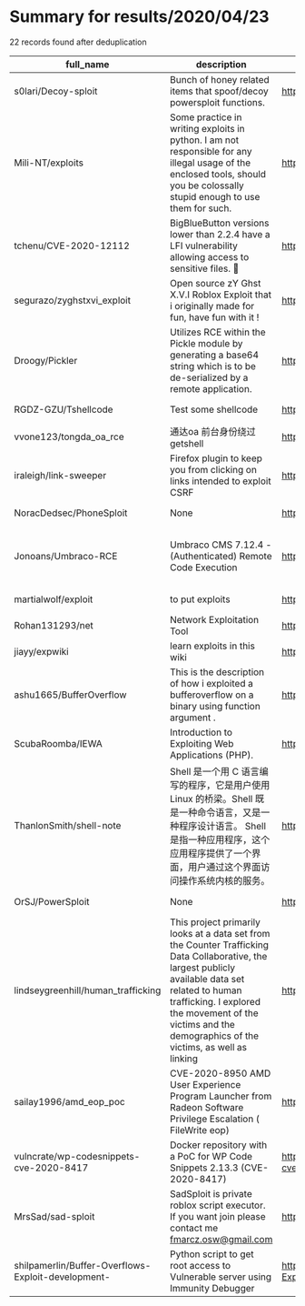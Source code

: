 
# Summary for results/2020/04/23
    
22 records found after deduplication

| full_name | description | html_url | matched_list | matched_count | pushed_at | size | stargazers_count | language | forks_count |
|----------------------------------------------------|------------------------------------------------------------------------------------------------------------------------------------------------------------------------------------------------------------------------------------------------------------------|-----------------------------------------------------------------------|--------------------------------------------------------|-----------------|---------------------------|--------|--------------------|------------|---------------|
| s0lari/Decoy-sploit | Bunch of honey related items that spoof/decoy powersploit functions. | https://github.com/s0lari/Decoy-sploit | ['sploit'] | 1 | 2020-04-23 06:58:27+00:00 | 106 | 14 | | 0 |
| Mili-NT/exploits | Some practice in writing exploits in python. I am not responsible for any illegal usage of the enclosed tools, should you be colossally stupid enough to use them for such. | https://github.com/Mili-NT/exploits | ['exploit'] | 1 | 2020-04-23 14:52:13+00:00 | 50 | 0 | Python | 1 |
| tchenu/CVE-2020-12112 | BigBlueButton versions lower than 2.2.4 have a LFI vulnerability allowing access to sensitive files. 🚨 | https://github.com/tchenu/CVE-2020-12112 | ['cve-2'] | 1 | 2020-04-23 19:01:22+00:00 | 51 | 14 | | 0 |
| segurazo/zyghstxvi_exploit | Open source zY Ghst X.V.I Roblox Exploit that i originally made for fun, have fun with it ! | https://github.com/segurazo/zyghstxvi_exploit | ['exploit'] | 1 | 2020-04-23 18:22:53+00:00 | 27771 | 0 | | 0 |
| Droogy/Pickler | Utilizes RCE within the Pickle module by generating a base64 string which is to be de-serialized by a remote application. | https://github.com/Droogy/Pickler | ['rce'] | 1 | 2020-04-23 15:56:15+00:00 | 1 | 0 | Python | 0 |
| RGDZ-GZU/Tshellcode | Test some shellcode | https://github.com/RGDZ-GZU/Tshellcode | ['shellcode'] | 1 | 2020-04-23 10:02:46+00:00 | 0 | 0 | nan | 0 |
| vvone123/tongda_oa_rce | 通达oa 前台身份绕过 getshell | https://github.com/vvone123/tongda_oa_rce | ['rce'] | 1 | 2020-04-23 01:35:14+00:00 | 24 | 0 | | 0 |
| iraleigh/link-sweeper | Firefox plugin to keep you from clicking on links intended to exploit CSRF | https://github.com/iraleigh/link-sweeper | ['exploit'] | 1 | 2020-04-23 00:58:43+00:00 | 15 | 0 | | 0 |
| NoracDedsec/PhoneSploit | None | https://github.com/NoracDedsec/PhoneSploit | ['sploit'] | 1 | 2020-04-23 01:45:58+00:00 | 9837 | 1 | Python | 0 |
| Jonoans/Umbraco-RCE | Umbraco CMS 7.12.4 - (Authenticated) Remote Code Execution | https://github.com/Jonoans/Umbraco-RCE | ['exploit', 'rce', 'rce poc', 'remote code execution'] | 4 | 2020-04-23 15:39:19+00:00 | 17 | 2 | Python | 1 |
| martialwolf/exploit | to put exploits | https://github.com/martialwolf/exploit | ['exploit'] | 1 | 2020-04-23 17:45:54+00:00 | 29 | 0 | C | 0 |
| Rohan131293/net | Network Exploitation Tool | https://github.com/Rohan131293/net | ['exploit'] | 1 | 2020-04-23 08:21:29+00:00 | 21 | 0 | Python | 0 |
| jiayy/expwiki | learn exploits in this wiki | https://github.com/jiayy/expwiki | ['exploit'] | 1 | 2020-04-23 02:44:10+00:00 | 1640 | 2 | | 0 |
| ashu1665/BufferOverflow | This is the description of how i exploited a bufferoverflow on a binary using function argument . | https://github.com/ashu1665/BufferOverflow | ['exploit'] | 1 | 2020-04-23 19:56:35+00:00 | 4645 | 0 | | 0 |
| ScubaRoomba/IEWA | Introduction to Exploiting Web Applications (PHP). | https://github.com/ScubaRoomba/IEWA | ['exploit'] | 1 | 2020-04-23 23:52:38+00:00 | 9364 | 0 | PHP | 0 |
| ThanlonSmith/shell-note | Shell 是一个用 C 语言编写的程序，它是用户使用 Linux 的桥梁。Shell 既是一种命令语言，又是一种程序设计语言。 Shell 是指一种应用程序，这个应用程序提供了一个界面，用户通过这个界面访问操作系统内核的服务。 | https://github.com/ThanlonSmith/shell-note | ['shellcode'] | 1 | 2020-04-23 11:11:02+00:00 | 50 | 1 | nan | 0 |
| OrSJ/PowerSploit | None | https://github.com/OrSJ/PowerSploit | ['sploit'] | 1 | 2020-04-23 08:13:49+00:00 | 5838 | 0 | PowerShell | 0 |
| lindseygreenhill/human_trafficking | This project primarily looks at a data set from the Counter Trafficking Data Collaborative, the largest publicly available data set related to human trafficking. I explored the movement of the victims and the demographics of the victims, as well as linking | https://github.com/lindseygreenhill/human_trafficking | ['exploit'] | 1 | 2020-04-23 16:47:07+00:00 | 7177 | 0 | HTML | 1 |
| sailay1996/amd_eop_poc | CVE-2020-8950 AMD User Experience Program Launcher from Radeon Software Privilege Escalation ( FileWrite eop) | https://github.com/sailay1996/amd_eop_poc | ['cve poc'] | 1 | 2020-04-23 07:01:59+00:00 | 579 | 27 | Batchfile | 5 |
| vulncrate/wp-codesnippets-cve-2020-8417 | Docker repository with a PoC for WP Code Snippets 2.13.3 (CVE-2020-8417) | https://github.com/vulncrate/wp-codesnippets-cve-2020-8417 | ['cve poc', 'cve-2', 'vulnerability poc'] | 3 | 2020-04-23 03:28:14+00:00 | 1834 | 4 | PHP | 0 |
| MrsSad/sad-sploit | SadSploit is private roblox script executor. If you want join please contact me fmarcz.osw@gmail.com | https://github.com/MrsSad/sad-sploit | ['sploit'] | 1 | 2020-04-23 22:52:02+00:00 | 121 | 0 | C# | 0 |
| shilpamerlin/Buffer-Overflows-Exploit-development- | Python script to get root access to Vulnerable server using Immunity Debugger | https://github.com/shilpamerlin/Buffer-Overflows-Exploit-development- | ['exploit'] | 1 | 2020-04-23 22:16:07+00:00 | 1 | 0 | Python | 0 |
